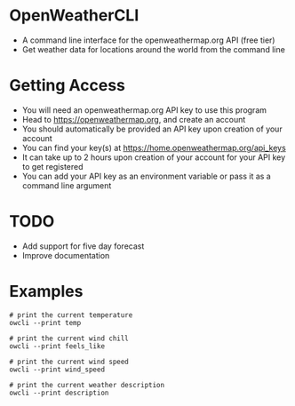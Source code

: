# OpenWeatherCLI
- A command line interface for the openweathermap.org API (free tier)
- Get weather data for locations around the world from the command line

# Getting Access
- You will need an openweathermap.org API key to use this program
- Head to https://openweathermap.org, and create an account
- You should automatically be provided an API key upon creation of your account
- You can find your key(s) at https://home.openweathermap.org/api_keys
- It can take up to 2 hours upon creation of your account for your API key to get registered
- You can add your API key as an environment variable or pass it as a command line argument

# TODO
- Add support for five day forecast
- Improve documentation

# Examples
```
# print the current temperature
owcli --print temp

# print the current wind chill 
owcli --print feels_like

# print the current wind speed
owcli --print wind_speed

# print the current weather description
owcli --print description
```
